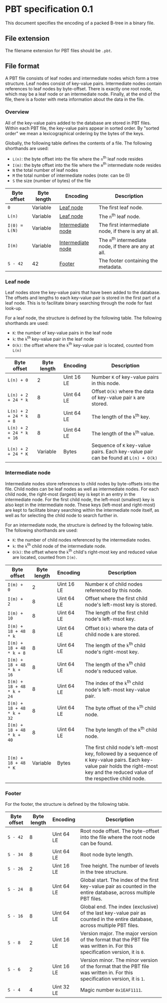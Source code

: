 # PBT specification 0.1

This document specifies the encoding of a packed B-tree in a binary file.

## File extension

The filename extension for PBT files should be `.pbt`.

## File format

A PBT file consists of leaf nodes and intermediate nodes which form a tree structure.
Leaf nodes consist of key-value pairs.
Intermediate nodes contain references to leaf nodes by byte-offset.
There is exactly one root node, which may be a leaf node or an intermediate node.
Finally, at the end of the file, there is a footer with meta information about the data in the file.

### Overview

All of the key-value pairs added to the database are stored in PBT files.
Within each PBT file, the key-value pairs appear in sorted order.
By "sorted order" we mean a lexicographical ordering by the bytes of the keys.

Globally, the following table defines the contents of a file.
The following shorthands are used:
- `L(n)`: the byte offset into the file where the `n`<sup>th</sup> leaf node resides
- `I(m)`: the byte offset into the file where the `m`<sup>th</sup> intermediate node resides
- `N` the total number of leaf nodes
- `M` the total number of intermediate nodes (note: can be 0)
- `S` the size (number of bytes) of the file

| Byte offset | Byte length | Encoding | Description |
|---|---|---|---|
| `0` | Variable | [Leaf node](#leaf-node) | The first leaf node. |
| `L(n)` | Variable | [Leaf node](#leaf-node) | The `n`<sup>th</sup> leaf node. |
| `I(0) = L(N)` | Variable | [Intermediate node](#intermediate-node) | The first intermediate node, if there is any at all. |
| `I(m)` | Variable | [Intermediate node](#intermediate-node) | The `m`<sup>th</sup> intermediate node, if there are any at all. |
| `S - 42` | 42 | [Footer](#footer) | The footer containing the metadata. |

### Leaf node

Leaf nodes store the key-value pairs that have been added to the database.
The offsets and lengths to each key-value pair is stored in the first part of a leaf node.
This is to facilitate binary searching through the node for fast look-up.

For a leaf node, the structure is defined by the following table.
The following shorthands are used:
- `K`: the number of key-value pairs in the leaf node
- `k`: the `k`<sup>th</sup> key-value pair in the leaf node
- `O(k)`: the offset where the `k`<sup>th</sup> key-value pair is located, counted from `L(n)`

| Byte offset | Byte length | Encoding | Description |
|---|---|---|---|
| `L(n) + 0` | 2 | Uint 16 LE | Number `K` of key-value pairs in this node. |
| `L(n) + 2 + 24 * k` | 8 | Uint 64 LE | Offset `O(k)` where the data of key-value pair `k` are stored. |
| `L(n) + 2 + 24 * k + 8` | 8 | Uint 64 LE | The length of the `k`<sup>th</sup> key. |
| `L(n) + 2 + 24 * k + 16` | 8 | Uint 64 LE | The length of the `k`<sup>th</sup> value. |
| `L(n) + 2 + 24 * K` | Variable | Bytes | Sequence of `K` key-value pairs. Each key-value pair can be found at `L(n) + O(k)` |

### Intermediate node

Intermediate nodes store references to child nodes by byte-offsets into the file.
Child nodes can be leaf nodes as well as intermediate nodes.
For each child node, the right-most (largest) key is kept in an entry in the intermediate node.
For the first child node, the left-most (smallest) key is also kept in the intermediate node.
These keys (left-most and right-most) are kept to facilitate binary searching within the intermediate node itself, as well as for selecting the child node to search further in.

For an intermediate node, the structure is defined by the following table.
The following shorthands are used:
- `K`: the number of child nodes referenced by the intermediate nodes.
- `k`: the `k`<sup>th</sup> child node of the intermediate node.
- `O(k)`: the offset where the `k`<sup>th</sup> child's right-most key and reduced value are located, counted from `I(m)`.

| Byte offset | Byte length | Encoding | Description |
|---|---|---|---|
| `I(m) + 0` | 2 | Uint 16 LE | Number `K` of child nodes referenced by this node. |
| `I(m) + 2` | 8 | Uint 64 LE | Offset where the first child node's left-most key is stored. |
| `I(m) + 10` | 8 | Uint 64 LE | The length of the first child node's left-msot key.
| `I(m) + 18 + 48 * k` | 8 | Uint 64 LE | Offset `O(k)` where the data of child node `k` are stored. |
| `I(m) + 18 + 48 * k + 8` | 8 | Uint 64 LE | The length of the `k`<sup>th</sup> child node's right-most key. |
| `I(m) + 18 + 48 * k + 16` | 8 | Uint 64 LE | The length of the `k`<sup>th</sup> child node's reduced value. |
| `I(m) + 18 + 48 * k + 24` | 8 | Uint 64 LE | The index of the `k`<sup>th</sup> child node's left-most key-value pair. |
| `I(m) + 18 + 48 * k + 32` | 8 | Uint 64 LE | The byte offset of the `k`<sup>th</sup> child node. |
| `I(m) + 18 + 48 * k + 40` | 8 | Uint 64 LE | The byte length of the `k`<sup>th</sup> child node. |
| `I(m) + 18 + 48 * K` | Variable | Bytes | The first child node's left-most key, followed by a sequence of `K` key-value pairs. Each key-value pair holds the right-most key and the reduced value of the respective child node. |

### Footer

For the footer, the structure is defined by the following table.

| Byte offset | Byte length | Encoding | Description |
|---|---|---|---|
| `S - 42` | 8 | Uint 64 LE | Root node offset. The byte-offset into the file where the root node can be found. |
| `S - 34` | 8 | Uint 64 LE | Root node byte length. |
| `S - 26` | 2 | Uint 16 LE | Tree height. The number of levels in the tree structure. |
| `S - 24` | 8 | Uint 64 LE | Global start. The index of the first key-value pair as counted in the entire database, across multiple PBT files. |
| `S - 16` | 8 | Uint 64 LE | Global end. The index (exclusive) of the last key-value pair as counted in the entire database, across multiple PBT files. |
| `S - 8` | 2 | Uint 16 LE | Version major. The major version of the format that the PBT file was written in. For this specification version, it is `0`. |
| `S - 6` | 2 | Uint 16 LE | Version minor. The minor version of the format that the PBT file was written in. For this specification version, it is `1`. |
| `S - 4` | 4 | Uint 32 LE | Magic number `0x1EAF1111`. |

